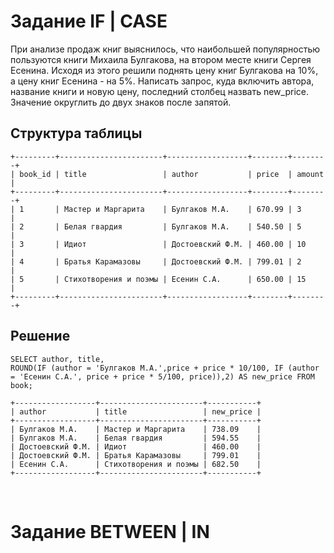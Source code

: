 # Задание IF | CASE

При анализе продаж книг выяснилось, что наибольшей популярностью пользуются книги Михаила Булгакова, на втором месте книги Сергея Есенина. Исходя из этого решили поднять цену книг Булгакова на 10%, а цену книг Есенина - на 5%. Написать запрос, куда включить автора, название книги и новую цену, последний столбец назвать new_price. Значение округлить до двух знаков после запятой.

## Структура таблицы
```
+---------+-----------------------+------------------+--------+--------+
| book_id | title                 | author           | price  | amount |
+---------+-----------------------+------------------+--------+--------+
| 1       | Мастер и Маргарита    | Булгаков М.А.    | 670.99 | 3      |
| 2       | Белая гвардия         | Булгаков М.А.    | 540.50 | 5      |
| 3       | Идиот                 | Достоевский Ф.М. | 460.00 | 10     |
| 4       | Братья Карамазовы     | Достоевский Ф.М. | 799.01 | 2      |
| 5       | Стихотворения и поэмы | Есенин С.А.      | 650.00 | 15     |
+---------+-----------------------+------------------+--------+--------+
```
## Решение
```
SELECT author, title,
ROUND(IF (author = 'Булгаков М.А.',price + price * 10/100, IF (author = 'Есенин С.А.', price + price * 5/100, price)),2) AS new_price FROM book;

+------------------+-----------------------+-----------+
| author           | title                 | new_price |
+------------------+-----------------------+-----------+
| Булгаков М.А.    | Мастер и Маргарита    | 738.09    |
| Булгаков М.А.    | Белая гвардия         | 594.55    |
| Достоевский Ф.М. | Идиот                 | 460.00    |
| Достоевский Ф.М. | Братья Карамазовы     | 799.01    |
| Есенин С.А.      | Стихотворения и поэмы | 682.50    |
+------------------+-----------------------+-----------+
```
<br>

# Задание BETWEEN | IN